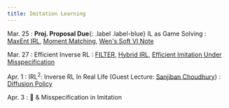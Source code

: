 ```yaml
---
title: Imitation Learning
---
```


Mar. 25
: **Proj. Proposal Due**{: .label .label-blue} IL as Game Solving
  : [MaxEnt IRL](https://cdn.aaai.org/AAAI/2008/AAAI08-227.pdf), [Moment Matching](https://gokul.dev/mmil/), [Wen's Soft VI Note](https://wensun.github.io/CS4789_data/soft_VI.pdf)

Mar. 27
: Efficient Inverse RL
  : [FILTER](https://gokul.dev/filter/), [Hybrid IRL](https://gokul.dev/hyper/), [Efficient Imitation Under Misspecification](https://arxiv.org/abs/2503.13162)

Apr. 1
: IRL<sup>2</sup>: Inverse RL In Real Life (Guest Lecture: [Sanjiban Choudhury](https://sanjibanc.github.io/))
  : [Diffusion Policy](https://arxiv.org/pdf/2303.04137)

Apr. 3
: 🎡 & Misspecification in Imitation